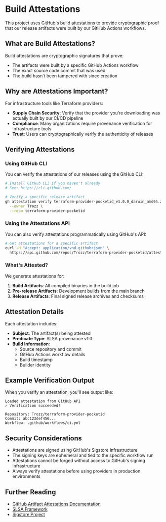 # Build Attestations

This project uses GitHub's build attestations to provide cryptographic proof that our release artifacts were built by our GitHub Actions workflows.

## What are Build Attestations?

Build attestations are cryptographic signatures that prove:
- The artifacts were built by a specific GitHub Actions workflow
- The exact source code commit that was used
- The build hasn't been tampered with since creation

## Why are Attestations Important?

For infrastructure tools like Terraform providers:
- **Supply Chain Security**: Verify that the provider you're downloading was actually built by our CI/CD pipeline
- **Compliance**: Many organizations require provenance verification for infrastructure tools
- **Trust**: Users can cryptographically verify the authenticity of releases

## Verifying Attestations

### Using GitHub CLI

You can verify the attestations of our releases using the GitHub CLI:

```bash
# Install GitHub CLI if you haven't already
# See: https://cli.github.com/

# Verify a specific release artifact
gh attestation verify terraform-provider-pocketid_v1.0.0_darwin_amd64.zip \
  --owner Trozz \
  --repo terraform-provider-pocketid
```

### Using the Attestations API

You can also verify attestations programmatically using GitHub's API:

```bash
# Get attestations for a specific artifact
curl -H "Accept: application/vnd.github+json" \
  https://api.github.com/repos/Trozz/terraform-provider-pocketid/attestations/sha256:YOUR_ARTIFACT_SHA
```

### What's Attested?

We generate attestations for:

1. **Build Artifacts**: All compiled binaries in the build job
2. **Pre-release Artifacts**: Development builds from the main branch
3. **Release Artifacts**: Final signed release archives and checksums

## Attestation Details

Each attestation includes:

- **Subject**: The artifact(s) being attested
- **Predicate Type**: SLSA provenance v1.0
- **Build Information**:
  - Source repository and commit
  - GitHub Actions workflow details
  - Build timestamp
  - Builder identity

## Example Verification Output

When you verify an attestation, you'll see output like:

```
Loaded attestation from GitHub API
✓ Verification succeeded!

Repository: Trozz/terraform-provider-pocketid
Commit: abc123def456...
Workflow: .github/workflows/ci.yml
```

## Security Considerations

- Attestations are signed using GitHub's Sigstore infrastructure
- The signing keys are ephemeral and tied to the specific workflow run
- Attestations cannot be forged without access to GitHub's signing infrastructure
- Always verify attestations before using providers in production environments

## Further Reading

- [GitHub Artifact Attestations Documentation](https://docs.github.com/en/actions/security-guides/using-artifact-attestations-to-establish-provenance-for-builds)
- [SLSA Framework](https://slsa.dev/)
- [Sigstore Project](https://www.sigstore.dev/)